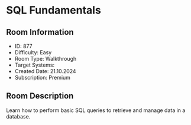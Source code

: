 ﻿# SQL Fundamentals

## Room Information
- ID: 877
- Difficulty: Easy
- Room Type: Walkthrough
- Target Systems: 
- Created Date: 21.10.2024
- Subscription: Premium

## Room Description
Learn how to perform basic SQL queries to retrieve and manage data in a database.
